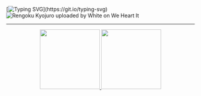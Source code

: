 [![Typing SVG](https://readme-typing-svg.herokuapp.com?font=Titan+One&size=40&pause=1000&color=FF0000&center=true&vCenter=true&width=1000&lines=Bem-Vindo+ao+meu+perfil!)](https://git.io/typing-svg)
![Rengoku Kyojuro uploaded by White on We Heart It](https://user-images.githubusercontent.com/112362301/200620810-af01c0c3-aa86-4b90-a210-a1c63277804c.gif)
<hr>
 <div style="display: inline_flex" align = "center">
  <a href="https://github.com/RayTdC">
   
   <img height="160em" src="https://github-readme-stats-eight-theta.vercel.app/api?username=RayTdC&show_icons=true&theme=chartreuse-dark&include_all_commits=true&count_private=true"/>
  
<a href="https://git.io/streak-stats">
   <img height="160em" src="https://github-readme-streak-stats.herokuapp.com/?user=RayTdC&theme=chartreuse-dark"/>
 </div>
